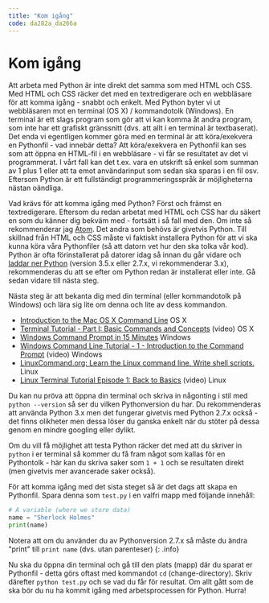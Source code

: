 ```yaml
---
title: "Kom igång"
code: da282a_da266a
---
```


# Kom igång

Att arbeta med Python är inte direkt det samma som med HTML och CSS. Med HTML och CSS räcker det med en textredigerare och en webbläsare för att komma igång - snabbt och enkelt. Med Python byter vi ut webbläsaren mot en terminal (OS X) / kommandotolk (Windows). En terminal är ett slags program som gör att vi kan komma åt andra program, som inte har ett grafiskt gränssnitt (dvs. att allt i en terminal är textbaserat). Det enda vi egentligen kommer göra med en terminal är att köra/exekvera en Pythonfil - vad innebär detta? Att köra/exekvera en Pythonfil kan ses som att öppna en HTML-fil i en webbläsare - vi får se resultatet av det vi programmerat. I vårt fall kan det t.ex. vara en utskrift så enkel som summan av 1 plus 1 eller att ta emot användarinput som sedan ska sparas i en fil osv. Eftersom Python är ett fullständigt programmeringsspråk är möjligheterna nästan oändliga.

Vad krävs för att komma igång med Python? Först och främst en textredigerare. Eftersom du redan arbetat med HTML och CSS har du säkert en som du känner dig bekväm med - fortsätt i så fall med den. Om inte så rekommenderar jag [Atom](https://atom.io/). Det andra som behövs är givetvis Python. Till skillnad från HTML och CSS måste vi faktiskt installera Python för att vi ska kunna köra våra Pythonfiler (så att datorn vet hur den ska tolka vår kod). Python är ofta förinstallerat på datorer idag så innan du går vidare och [laddar ner Python](https://www.python.org/downloads/) (version 3.5.x eller 2.7.x, vi rekommenderar 3.x), rekommenderas du att se efter om Python redan är installerat eller inte. Gå sedan vidare till nästa steg.

Nästa steg är att bekanta dig med din terminal (eller kommandotolk på Windows) och lära sig lite om denna och lite av dess kommandon.

* [Introduction to the Mac OS X Command Line](http://blog.teamtreehouse.com/introduction-to-the-mac-os-x-command-line) OS X
* [Terminal Tutorial - Part I: Basic Commands and Concepts](https://www.youtube.com/watch?v=-Vl4rpZVA6I) (video) OS X
* [Windows Command Prompt in 15 Minutes](http://www.cs.princeton.edu/courses/archive/spr05/cos126/cmd-prompt.html) Windows
* [Windows Command Line Tutorial - 1 - Introduction to the Command Prompt](https://www.youtube.com/watch?v=MBBWVgE0ewk) (video) Windows
* [LinuxCommand.org: Learn the Linux command line. Write shell scripts.](http://linuxcommand.org/) Linux
* [Linux Terminal Tutorial Episode 1: Back to Basics](https://www.youtube.com/watch?v=2FiQSLdnBqA) (video) Linux

Du kan nu pröva att öppna din terminal och skriva in någonting i stil med `python --version` så ser du vilken Pythonversion du har. Du rekommenderas att använda Python 3.x men det fungerar givetvis med Python 2.7.x också - det finns olikheter men dessa löser du ganska enkelt när du stöter på dessa genom en mindre googling eller dylikt.

Om du vill få möjlighet att testa Python räcker det med att du skriver in `python` i er terminal så kommer du få fram något som kallas för en Pythontolk - här kan du skriva saker som `1 + 1` och se resultaten direkt (men givetvis mer avancerade saker också).

För att komma igång med det sista steget så är det dags att skapa en Pythonfil. Spara denna som `test.py` i en valfri mapp med följande innehåll:

``` py
# A variable (where we store data)
name = "Sherlock Holmes"
print(name)
```

Notera att om du använder du av Pythonversion 2.7.x så måste du ändra "print" till `print name` (dvs. utan parenteser)
{: .info}

Nu ska du öppna din terminal och gå till den plats (mapp) där du sparat er Pythonfil - detta görs oftast med kommandot `cd` (change-directory). Skriv därefter `python test.py` och se vad du får för resultat. Om allt gått som de ska bör du nu ha kommit igång med arbetsprocessen för Python. Hurra!
